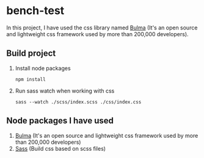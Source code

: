 # bench-test
In this project, I have used the css library named [Bulma](https://bulma.io/) (It's an open source and lightweight css framework used by more than 200,000 developers).

## Build project

1. Install node packages

    ```npm install```

2. Run sass watch when working with css

    ```sass --watch ./scss/index.scss ./css/index.css```

## Node packages I have used

1. [Bulma](https://bulma.io/) (It's an open source and lightweight css framework used by more than 200,000 developers)
2. [Sass](https://sass-lang.com/) (Build css based on scss files)